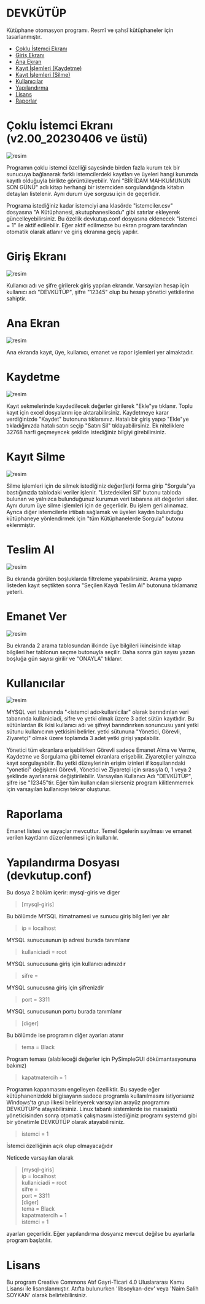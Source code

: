 # DEVKÜTÜP
Kütüphane otomasyon programı. Resmî ve şahsî kütüphaneler için tasarlanmıştır.

- [Çoklu İstemci Ekranı](https://github.com/libsoykan-dev/devkutup#%C3%A7oklu-i%CC%87stemci-ekran%C4%B1-v200_20230406-ve-%C3%BCst%C3%BC)
- [Giriş Ekranı](https://github.com/libsoykan-dev/devkutup#giri%C5%9F-ekran%C4%B1)
- [Ana Ekran](https://github.com/libsoykan-dev/devkutup#ana-ekran)
- [Kayıt İşlemleri (Kaydetme)](https://github.com/libsoykan-dev/devkutup#kaydetme)
- [Kayıt İşlemleri (Silme)](https://github.com/libsoykan-dev/devkutup#kay%C4%B1t-silme)
- [Kullanıcılar](https://github.com/libsoykan-dev/devkutup#kullan%C4%B1c%C4%B1lar)
- [Yapılandırma](https://github.com/libsoykan-dev/devkutup#yap%C4%B1land%C4%B1rma-dosyas%C4%B1-devkutupconf)
- [Lisans](https://github.com/libsoykan-dev/devkutup#lisans)
- [Raporlar](https://github.com/libsoykan-dev/devkutup#raporlar)

# Çoklu İstemci Ekranı (v2.00_20230406 ve üstü)
![resim](https://user-images.githubusercontent.com/103260281/230802018-0adb57da-b739-4e53-b2ae-30af3e693edb.png)

Programın çoklu istemci özelliği sayesinde birden fazla kurum tek bir sunucuya bağlanarak farklı istemcilerdeki kayıtları ve üyeleri hangi kurumda kayıtlı olduğuyla birlikte görüntüleyebilir. Yani "BİR İDAM MAHKUMUNUN SON GÜNÜ" adlı kitap herhangi bir istemciden sorgulandığında kitabın detayları listelenir. Aynı durum üye sorgusu için de geçerlidir.

Programa istediğiniz kadar istemciyi ana klasörde "istemciler.csv" dosyasına "A Kütüphanesi, akutuphanesikodu" gibi satırlar ekleyerek güncelleyebilirsiniz. Bu özellik devkutup.conf dosyasına eklenecek "istemci = 1" ile aktif edilebilir. Eğer aktif edilmezse bu ekran program tarafından otomatik olarak atlanır ve giriş ekranına geçiş yapılır.

# Giriş Ekranı
![resim](https://user-images.githubusercontent.com/103260281/230802110-cbd6572a-f268-4b18-8164-f5fbe510f194.png)

Kullanıcı adı ve şifre girilerek giriş yapılan ekrandır. Varsayılan hesap için kullanıcı adı "DEVKÜTÜP", şifre "12345" olup bu hesap yönetici yetkilerine sahiptir.

# Ana Ekran
![resim](https://github.com/libsoykan-dev/devkutup/assets/103260281/37692ff7-5d37-4b6c-9387-6376445b234e)

Ana ekranda kayıt, üye, kullanıcı, emanet ve rapor işlemleri yer almaktadır.
# Kaydetme
![resim](https://github.com/libsoykan-dev/devkutup/assets/103260281/d51b7ea0-a11d-4e79-9be1-fc1a43510b36)

Kayıt sekmelerinde kaydedilecek değerler girilerek "Ekle"ye tıklanır. Toplu kayıt için excel dosyalarını içe aktarabilirsiniz. Kaydetmeye karar verdiğinizde "Kaydet" butonuna tıklarsınız. Hatalı bir giriş yapıp "Ekle"ye tıkladığınızda hatalı satırı seçip "Satırı Sil" tıklayabilirsiniz. Ek niteliklere 32768 harfi geçmeyecek şekilde istediğiniz bilgiyi girebilirsiniz.
# Kayıt Silme
![resim](https://github.com/libsoykan-dev/devkutup/assets/103260281/59ac0fad-b563-479d-a7e1-91777b4b06ef)

Silme işlemleri için de silmek istediğiniz değer(ler)i forma girip "Sorgula"ya bastığınızda tablodaki veriler işlenir. "Listedekileri Sil" butonu tabloda bulunan ve yalnızca bulunduğunuz kurumun veri tabanına ait değerleri siler. Aynı durum üye silme işlemleri için de geçerlidir. Bu işlem geri alınamaz. Ayrıca diğer istemcilerle irtibatı sağlamak ve üyeleri kaydın bulunduğu kütüphaneye yönlendirmek için "tüm Kütüphanelerde Sorgula" butonu eklenmiştir.
# Teslim Al
![resim](https://github.com/libsoykan-dev/devkutup/assets/103260281/51c86c0f-f70c-409f-afc4-5dbec29b1332)

Bu ekranda görülen boşluklarda filtreleme yapabilirsiniz. Arama yapıp listeden kayıt seçtikten sonra "Seçilen Kaydı Teslim Al" butonuna tıklamanız yeterli.
# Emanet Ver
![resim](https://github.com/libsoykan-dev/devkutup/assets/103260281/1f7810d3-aa44-4bea-af6e-65cefbf20b7e)

Bu ekranda 2 arama tablosundan ilkinde üye bilgileri ikincisinde kitap bilgileri her tablonun seçme butonuyla seçilir. Daha sonra gün sayısı yazan boşluğa gün sayısı girilir ve "ONAYLA" tıklanır.
# Kullanıcılar
![resim](https://user-images.githubusercontent.com/103260281/230803897-44970121-fa8c-4950-b5e4-b9b7e0d16dbd.png)

MYSQL veri tabanında "<istemci adı>kullanicilar" olarak barındırılan veri tabanında kullaniciadi, sifre ve yetki olmak üzere 3 adet sütün kayıtlıdır. Bu sütünlardan ilk ikisi kullanıcı adı ve şifreyi barındırırken sonuncusu yani yetki sütunu kullanıcının yetkisini belirler. yetki sütununa "Yönetici, Görevli, Ziyaretçi" olmak üzere toplamda 3 adet yetki girişi yapılabilir.

Yönetici tüm ekranlara erişebilirken Görevli sadece Emanet Alma ve Verme, Kaydetme ve Sorgulama gibi temel ekranlara erişebilir. Ziyaretçiler yalnızca kayıt sorgulayabilir. Bu yetki düzeylerinin erişim izinleri if koşullarındaki "yonetici" değişkeni Görevli, Yönetici ve Ziyaretçi için sırasıyla 0, 1 veya 2 şeklinde ayarlanarak değiştirilebilir. Varsayılan Kullanıcı Adı "DEVKÜTÜP", şifre ise "12345"tir. Eğer tüm kullanıcıları silerseniz program kilitlenmemek için varsayılan kullanıcıyı tekrar oluşturur.

# Raporlama

Emanet listesi ve sayaçlar mevcuttur. Temel ögelerin sayılması ve emanet verilen kayıtların düzenlenmesi için kullanılır.

# Yapılandırma Dosyası (devkutup.conf)
Bu dosya 2 bölüm içerir: mysql-giris ve diger



>[mysql-giris]

Bu bölümde MYSQL itimatnamesi ve sunucu giriş bilgileri yer alır

>ip = localhost

MYSQL sunucusunun ip adresi burada tanımlanır

>kullaniciadi = root

MYSQL sunucusuna giriş için kullanıcı adınızdır

>sifre =

MYSQL sunucusna giriş için şifrenizdir

>port = 3311

MYSQL sunucusunun portu burada tanımlanır

>[diger]

Bu bölümde ise programın diğer ayarları atanır

>tema = Black

Program teması (alabileceği değerler için PySimpleGUI dökümantasyonuna bakınız)

>kapatmatercih = 1

Programın kapanmasını engelleyen özelliktir. Bu sayede eğer kütüphanenizdeki bilgisayarın sadece programla kullanılmasını istiyorsanız Windows'ta grup ilkesi belirleyerek varsayılan arayüz programını DEVKÜTÜP'e atayabilirsiniz.
Linux tabanlı sistemlerde ise masaüstü yöneticisinden sonra otomatik çalışmasını istediğiniz programı systemd gibi bir yönetimle DEVKÜTÜP olarak atayabilirsiniz.

>istemci = 1

İstemci özelliğinin açık olup olmayacağıdır

Neticede varsayılan olarak

>[mysql-giris]<br />
>ip = localhost<br />
>kullaniciadi = root<br />
>sifre =<br />
>port = 3311<br />
>[diger]<br />
>tema = Black<br />
>kapatmatercih = 1<br />
>istemci = 1<br />

ayarları geçerlidir. Eğer yapılandırma dosyanız mevcut değilse bu ayarlarla program başlatılır.

# Lisans
Bu program Creative Commons Atıf Gayri-Ticari 4.0 Uluslararası Kamu Lisansı ile lisanslanmıştır.
Atıfta bulunurken 'libsoykan-dev' veya 'Naim Salih SOYKAN' olarak belirtebilirsiniz.
